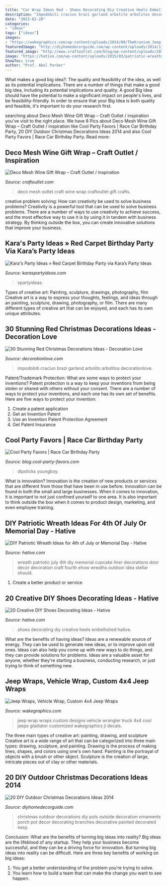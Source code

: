```yaml
---
title: "Car Wrap Ideas Red - Shoes Decorating Diy Creative Heels Embellished Hative"
description: "Impodobiti craciun brazi garland arbolito arbolitos decorationlove"
date: "2023-02-20"
categories:
- "ideas"
tags: ["ideas"]
images:
- "https://wakegraphics.com/wp-content/uploads/2014/09/TheKranium_Jeep_Wrap.jpg"
featuredImage: "http://diyhomedecorguide.com/wp-content/uploads/2014/11/Outdoor-Christmas-decorations-2014.jpg"
featured_image: "http://www.craftoutlet.com/blog/wp-content/uploads/2014/11/winegiftlogolifestyle.jpg"
image: "https://hative.com/wp-content/uploads/2015/03/patriotic-wreaths/1-patriotic-wreath-decoration-idea.jpg"
ShowToc: true
author: "Prof. Abel Parker"
---
```



What makes a good big idea?: The quality and feasibility of the idea, as well as its potential implications.
There are a number of things that make a good big idea, including its potential implications and quality. A good Big Idea should have the potential to make a significant impact on people's lives, and be feasibility-friendly. In order to ensure that your Big Idea is both quality and feasible, it's important to do your research first.

	

		
searching about Deco Mesh Wine Gift Wrap – Craft Outlet / inspiration you've visit to the right place. We have 8 Pics about Deco Mesh Wine Gift Wrap – Craft Outlet / inspiration like Cool Party Favors | Race Car Birthday Party, 20 DIY Outdoor Christmas Decorations Ideas 2014 and also Cool Party Favors | Race Car Birthday Party. Read more:
		
    
## Deco Mesh Wine Gift Wrap – Craft Outlet / Inspiration

<img loading=lazy src="http://www.craftoutlet.com/blog/wp-content/uploads/2014/11/winegiftlogolifestyle.jpg" onerror="this.onerror=null;this.src='https://tse3.mm.bing.net/th?id=OIP.5WdPXoRQYtDBwtHvZ3Qi_wHaJZ&amp;pid=15.1';" alt="Deco Mesh Wine Gift Wrap – Craft Outlet / inspiration">

_Source: craftoutlet.com_

>deco mesh outlet craft wine wrap craftoutlet gift crafts. 

	

creative problem solving: How can creativity be used to solve business problems?
Creativity is a powerful tool that can be used to solve business problems. There are a number of ways to use creativity to achieve success, and the most effective way to use it is by using it in tandem with business strategy. By thinking outside the box, you can create innovative solutions that improve your business.

    
## Kara&#039;s Party Ideas » Red Carpet Birthday Party Via Kara’s Party Ideas

<img loading=lazy src="https://karaspartyideas.com/wp-content/uploads/2013/06/Red-Carpet.jpg" onerror="this.onerror=null;this.src='https://tse3.mm.bing.net/th?id=OIP.oDyFFlR-MBZRjT0f8YrWzAHaLF&amp;pid=15.1';" alt="Kara&#039;s Party Ideas » Red Carpet Birthday Party via Kara’s Party Ideas">

_Source: karaspartyideas.com_

>spartyideas. 

	

Types of creative art: Painting, sculpture, drawings, photography, film
Creative art is a way to express your thoughts, feelings, and ideas through an painting, sculpture, drawing, photography, or film. There are many different types of creative art that can be enjoyed, and each has its own unique attributes.

    
## 30 Stunning Red Christmas Decorations Ideas - Decoration Love

<img loading=lazy src="https://www.decorationlove.com/wp-content/uploads/2016/09/Red-and-White-Christmas-Tree-2016.jpg" onerror="this.onerror=null;this.src='https://tse2.mm.bing.net/th?id=OIP.BvZGNrmlbt3lWJWNqRI9wwHaJ3&amp;pid=15.1';" alt="30 Stunning Red Christmas Decorations Ideas - Decoration Love">

_Source: decorationlove.com_

>impodobiti craciun brazi garland arbolito arbolitos decorationlove. 

	

Patent/Trademark Protection: What are some ways to protect your inventions?
Patent protection is a way to keep your inventions from being stolen or shared with others without your consent. There are a number of ways to protect your inventions, and each one has its own set of benefits. Here are five ways to protect your invention: 
1. Create a patent application 
2. Get an Invention Patent 
3. Use an Invention Patent Protection Agreement 
4. Get Patent Insurance 

    
## Cool Party Favors | Race Car Birthday Party

<img loading=lazy src="https://blog.cool-party-favors.com/wp-content/uploads/2013/03/Race-Car-Party-Food.jpg" onerror="this.onerror=null;this.src='https://tse4.mm.bing.net/th?id=OIP.VghDM_7oX1EKCGUkp0kHnQHaE6&amp;pid=15.1';" alt="Cool Party Favors | Race Car Birthday Party">

_Source: blog.cool-party-favors.com_

>dipsticks youngboy. 

	

What is innovation?
Innovation is the creation of new products or services that are different from those that have been in use before. Innovation can be found in both the small and large businesses. When it comes to innovation, it is important to not just confined yourself to one area. It is also important to think outside the box when it comes to product design, marketing, and even employee training.

    
## DIY Patriotic Wreath Ideas For 4th Of July Or Memorial Day - Hative

<img loading=lazy src="https://hative.com/wp-content/uploads/2015/03/patriotic-wreaths/1-patriotic-wreath-decoration-idea.jpg" onerror="this.onerror=null;this.src='https://tse2.mm.bing.net/th?id=OIP.TlVkDPjUxdE7MyP76j5dmgHaLD&amp;pid=15.1';" alt="DIY Patriotic Wreath Ideas for 4th of July or Memorial Day - Hative">

_Source: hative.com_

>wreath patriotic july 4th diy memorial cupcake liner decorations door decor decoration craft fourth ehow wreaths outdoor idea stellar should. 

	

1. Create a better product or service 

    
## 20 Creative DIY Shoes Decorating Ideas - Hative

<img loading=lazy src="https://hative.com/wp-content/uploads/2014/07/shoes-decorating-ideas/5-shoes-decorating-ideas.jpg" onerror="this.onerror=null;this.src='https://tse3.mm.bing.net/th?id=OIP.N7upWIsL-3jTUPauLNHZKQHaGY&amp;pid=15.1';" alt="20 Creative DIY Shoes Decorating Ideas - Hative">

_Source: hative.com_

>shoes decorating diy creative heels embellished hative. 

	

What are the benefits of having ideas?
Ideas are a renewable source of energy. They can be used to generate new ideas, or to improve upon old ones. Ideas can also help you come up with new ways to do things, and they can provide solutions for problems. Ideas are a valuable asset for anyone, whether they're starting a business, conducting research, or just trying to think of something new.

    
## Jeep Wraps, Vehicle Wrap, Custom 4x4 Jeep Wraps

<img loading=lazy src="https://wakegraphics.com/wp-content/uploads/2014/09/TheKranium_Jeep_Wrap.jpg" onerror="this.onerror=null;this.src='https://tse1.mm.bing.net/th?id=OIP.o8LEu-Wi96cPY62O866r4wHaDv&amp;pid=15.1';" alt="Jeep Wraps, Vehicle Wrap, Custom 4x4 Jeep Wraps">

_Source: wakegraphics.com_

>jeep wrap wraps custom designs vehicle wrangler truck 4x4 cool jeeps gladiator customized wakegraphics jl decals. 

	

The three main types of creative art: painting, drawing, and sculpture
Creative art is a wide range of art that can be categorized into three main types: drawing, sculpture, and painting. Drawing is the process of making lines, shapes, and colors using one's own hand. Painting is the portrayal of objects with a brush or other object. Sculpture is the creation of large, intricate pieces out of clay or other materials.

    
## 20 DIY Outdoor Christmas Decorations Ideas 2014

<img loading=lazy src="http://diyhomedecorguide.com/wp-content/uploads/2014/11/Outdoor-Christmas-decorations-2014.jpg" onerror="this.onerror=null;this.src='https://tse2.mm.bing.net/th?id=OIP.QdG3oejMdlMvumKlR5qE4gHaLJ&amp;pid=15.1';" alt="20 DIY Outdoor Christmas Decorations Ideas 2014">

_Source: diyhomedecorguide.com_

>christmas outdoor decorations diy pots outside decoration ornaments porch pot decor decorating branches decorative painted decorated easy. 

	

Conclusion: What are the benefits of turning big ideas into reality?
Big ideas are the lifeblood of any startup. They help your business become successful, and they can be a driving force for innovation. But turning big ideas into reality can be difficult. Here are three key benefits of working on big ideas:
1. You get a better understanding of the problem you're trying to solve.
2. You learn how to build a team that can make the change you want to see happen.

